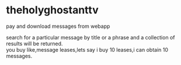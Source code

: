 # theholyghostanttv
pay and download messages from webapp <br>

search for a particular message by title or a phrase and a collection of results will be returned. <br>
you buy like,message leases,lets say i buy 10 leases,i can obtain 10 messages.

